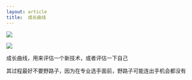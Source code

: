 ```yaml
---
layout: article
title:  成长曲线
---
```

![](/images/grow.png)

![](/images/grow.jpg)


成长曲线，用来评估一个新技术，或者评估一下自己


其过程最好不要野路子，因为在专业选手面前，野路子可能连出手机会都没有

